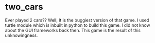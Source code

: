 # two_cars
Ever played 2 cars??
Well, It is the buggiest version of that game.
I used turtle module which is inbuilt in python to build this game.
I did not know about the GUI frameworks back then.
This game is the result of this unknowingness.
